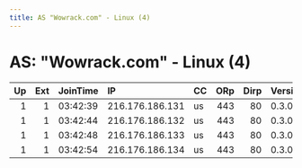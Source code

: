 ```yaml
---
title: AS "Wowrack.com" - Linux (4)
---
```


# AS: "Wowrack.com" - Linux (4)

|   Up |   Ext | JoinTime   | IP              | CC   |   ORp |   Dirp | Version   | Contact                | Nickname       |   eFamMembers |
|-----:|------:|:-----------|:----------------|:-----|------:|-------:|:----------|:-----------------------|:---------------|--------------:|
|    1 |     1 | 03:42:39   | 216.176.186.131 | us   |   443 |     80 | 0.3.0.9   | abuse@emeraldonion.org | EmeraldOnion01 |             1 |
|    1 |     1 | 03:42:44   | 216.176.186.132 | us   |   443 |     80 | 0.3.0.9   | abuse@emeraldonion.org | EmeraldOnion02 |             1 |
|    1 |     1 | 03:42:48   | 216.176.186.133 | us   |   443 |     80 | 0.3.0.9   | abuse@emeraldonion.org | EmeraldOnion03 |             1 |
|    1 |     1 | 03:42:54   | 216.176.186.134 | us   |   443 |     80 | 0.3.0.9   | abuse@emeraldonion.org | EmeraldOnion04 |             1 |
